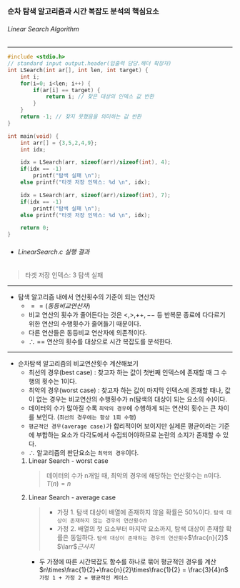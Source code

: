 ### 순차 탐색 알고리즘과 시간 복잡도 분석의 핵심요소
###### Linear Search Algorithm
---
~~~ C
#include <stdio.h>
// standard input output.header(입출력 담당.헤더 확장자)
int LSearch(int ar[], int len, int target) {
    int i;
    for(i=0; i<len; i++) {
        if(ar[i] == target) {
            return i; // 찾은 대상의 인덱스 값 반환
        }
    }
    return -1; // 찾지 못했음을 의미하는 값 반환
}

int main(void) {
    int arr[] = {3,5,2,4,9};
    int idx;

    idx = LSearch(arr, sizeof(arr)/sizeof(int), 4);
    if(idx == -1)
        printf("탐색 실패 \n");
    else printf("타겟 저장 인덱스: %d \n", idx);

    idx = LSearch(arr, sizeof(arr)/sizeof(int), 7);
    if(idx == -1)
        printf("탐색 실패 \n");
    else printf("타겟 저장 인덱스: %d \n", idx);

    return 0;
}
~~~

+ ###### LinearSearch.c 실행 결과
> 타겟 저장 인덱스: 3
> 탐색 실패
---
+ 탐색 알고리즘 내에서 연산횟수의 기준이 되는 연산자
    - $==(동등비교 연산자)$
    - 비교 연산의 횟수가 줄어든다는 것은 $<, >, ++, --$ 등 반복문 종료에 다다르기 위한 연산의 수행횟수가 줄어들기 때문이다.
    - 다른 연산들은 동등비교 연산자에 의존적이다.
    - $\therefore$ == 연산의 횟수를 대상으로 시간 복잡도를 분석한다.
---
+  순차탐색 알고리즘의 비교연산횟수 계산해보기
    - 최선의 경우(best case) : 찾고자 하는 값이 첫번째 인덱스에 존재할 때
    그 수행의 횟수는 1이다.
    - 최악의 경우(worst case) : 찾고자 하는 값이 마지막 인덱스에 존재할 때나, 값이 없는 경우는 비교연산의 수행횟수가 n(탐색의 대상이 되는 요소의 수)이다.
    - 데이터의 수가 많아질 수록 `최악의 경우`에 수행하게 되는 연산의 횟수는
    큰 차이를 보인다. (`최선의 경우에는 항상 1회 수행`)
    - `평균적인 경우(average case)`가 합리적이어 보이지만
    실제론 평균이라는 기준에 부합하는 요소가 다각도에서 수집되어야하므로
    논란의 소지가 존재할 수 있다.
    - $\therefore$ 알고리즘의 판단요소는 `최악의 경우`이다.
    1. Linear Search - worst case
        > 데이터의 수가 n개일 때, 최악의 경우에 해당하는 연산횟수는 n이다.
        $T(n) = n$ 
    2. Linear Search - average case
        > + 가정 1. 탐색 대상이 배열에 존재하지 않을 확률은 50%이다.
        `탐색 대상이 존재하지 않는 경우의 연산횟수`$n$
        > + 가정 2. 배열의 첫 요소부터 마지막 요소까지, 탐색 대상이 존재할 확률은 동일하다.
        `탐색 대상이 존재하는 경우의 연산횟수`$\frac{n}{2}$ $\larr$_근사치_
        - 두 가정에 따른 시간복잡도 함수를 하나로 묶어 평균적인 경우를 계산
            $n\times\frac{1}{2}+\frac{n}{2}\times\frac{1}{2} = \frac{3}{4}n$
            `가정 1 + 가정 2 = 평균적인 케이스`